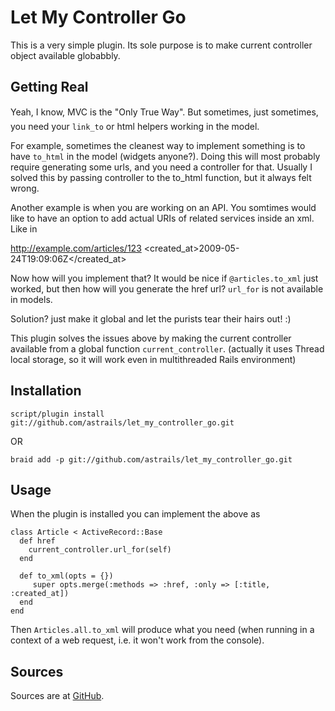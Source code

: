 # Let My Controller Go

This is a very simple plugin. Its sole purpose is to make current controller object available globabbly.

## Getting Real

Yeah, I know, MVC is the "Only True Way&#0153;". But sometimes, just sometimes, you need your `link_to` or html helpers working in the model.

For example, sometimes the cleanest way to implement something is to have `to_html` in the model (widgets anyone?).
Doing this will most probably require generating some urls, and you need a controller for that.
Usually I solved this by passing controller to the to_html function, but it always felt wrong.

Another example is when you are working on an API. You somtimes would like to have an option to add actual URIs of related services inside an xml.
Like in
    <articles>
        <article>
            <title>Let my controller go</title>
            <href>http://example.com/articles/123</href>
            <created_at>2009-05-24T19:09:06Z</created_at>
        </article>
    </articles>

Now how will you implement that? It would be nice if `@articles.to_xml` just worked, but then how will you generate the href url?
`url_for` is not available in models.

Solution? just make it global and let the purists tear their hairs out! :)

This plugin solves the issues above by making the current controller available from a global function `current_controller`.
(actually it uses Thread local storage, so it will work even in multithreaded Rails environment)

## Installation

    script/plugin install git://github.com/astrails/let_my_controller_go.git

OR

    braid add -p git://github.com/astrails/let_my_controller_go.git

## Usage

When the plugin is installed you can implement the above as

    class Article < ActiveRecord::Base
      def href
        current_controller.url_for(self)
      end
      
      def to_xml(opts = {})
         super opts.merge(:methods => :href, :only => [:title, :created_at])
      end
    end

Then `Articles.all.to_xml` will produce what you need (when running in a context of a web request, i.e. it won't work from the console).

## Sources

Sources are at [GitHub](http://github.com/astrails/let_my_controller_go).

